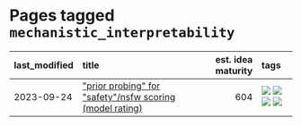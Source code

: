 # Pages tagged `mechanistic_interpretability`

|last_modified|title|est. idea maturity|tags
|:---|:---|---:|:---|
|2023-09-24|["prior probing" for "safety"/nsfw scoring (model rating)](../prior_probing.md)|604|[![](https://img.shields.io/badge/tag-alignment-1ee399)](../tags/alignment.md) [![](https://img.shields.io/badge/tag-experimental-fe4dc)](../tags/experimental.md) [![](https://img.shields.io/badge/tag-mechanistic_interpretability-e127da)](../tags/mechanistic_interpretability.md) [![](https://img.shields.io/badge/tag-wip-7c795e)](../tags/wip.md)|